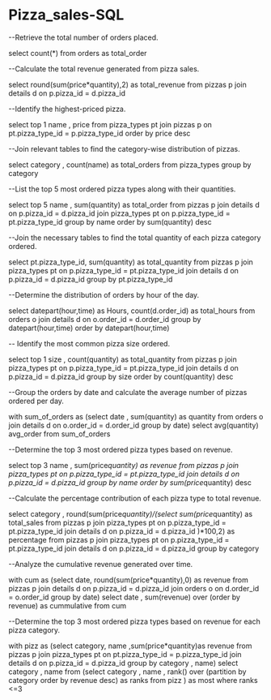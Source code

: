 # Pizza_sales-SQL 
--Retrieve the total number of orders placed.

select count(*) from orders as total_order

--Calculate the total revenue generated from pizza sales.

select round(sum(price*quantity),2) as total_revenue from pizzas p
join details d on p.pizza_id = d.pizza_id

--Identify the highest-priced pizza.

select top 1 name , price from pizza_types pt
join pizzas p on pt.pizza_type_id = p.pizza_type_id
order by price desc

--Join relevant tables to find the category-wise distribution of pizzas.

select category , count(name) as total_orders from pizza_types
group by category


--List the top 5 most ordered pizza types along with their quantities.

select top 5 name , sum(quantity) as total_order from pizzas p
join details d on p.pizza_id = d.pizza_id
join pizza_types pt on p.pizza_type_id = pt.pizza_type_id
group by name
order by sum(quantity) desc

--Join the necessary tables to find the total quantity of each pizza category ordered.

select pt.pizza_type_id, sum(quantity) as total_quantity from pizzas p
join pizza_types pt on p.pizza_type_id = pt.pizza_type_id
join details d on p.pizza_id = d.pizza_id
group by pt.pizza_type_id

--Determine the distribution of orders by hour of the day.

select datepart(hour,time) as Hours, count(d.order_id) as total_hours from orders o
join details d on o.order_id = d.order_id
group by datepart(hour,time)
order by datepart(hour,time)

-- Identify the most common pizza size ordered.

select top 1 size , count(quantity) as total_quantity from pizzas p
join pizza_types pt on p.pizza_type_id = pt.pizza_type_id
join details d on p.pizza_id = d.pizza_id
group by size
order by count(quantity) desc



--Group the orders by date and calculate the average number of pizzas ordered per day.


with sum_of_orders as (select date , sum(quantity) as quantity from orders o
join details d on o.order_id = d.order_id
group by date)
select avg(quantity) avg_order from sum_of_orders


--Determine the top 3 most ordered pizza types based on revenue.


select top 3  name , sum(price*quantity) as revenue from pizzas p
join pizza_types pt on p.pizza_type_id = pt.pizza_type_id
join details d on p.pizza_id = d.pizza_id
group by name 
order by sum(price*quantity) desc

--Calculate the percentage contribution of each pizza type to total revenue.


select category , round(sum(price*quantity)/(select sum(price*quantity) as total_sales from pizzas p
join pizza_types pt on p.pizza_type_id = pt.pizza_type_id
join details d on p.pizza_id = d.pizza_id )*100,2) as percentage from pizzas p
join pizza_types pt on p.pizza_type_id = pt.pizza_type_id
join details d on p.pizza_id = d.pizza_id 
group by category


--Analyze the cumulative revenue generated over time.


with cum as (select date, round(sum(price*quantity),0) as revenue from pizzas p
join details d on p.pizza_id = d.pizza_id
join orders o on d.order_id = o.order_id
group by date)
select date , sum(revenue) over (order by revenue) as cummulative from cum


--Determine the top 3 most ordered pizza types based on revenue for each pizza category.



 with pizz as  (select category, name  ,sum(price*quantity)as revenue from pizzas p
join pizza_types pt on pt.pizza_type_id = p.pizza_type_id
join details d on p.pizza_id = d.pizza_id 
group by category , name)
select category , name from (select category , name , rank() over (partition by category order by revenue desc) as ranks from pizz ) as most
where ranks <=3
